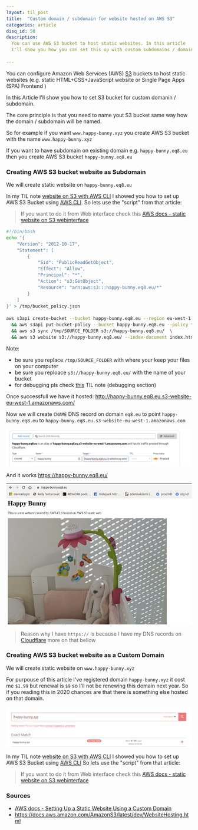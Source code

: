 ```yaml
---
layout: til_post
title:  "Custom domain / subdomain for website hosted on AWS S3"
categories: article
disq_id: 58
description:
  You can use AWS S3 bucket to host static websites. In this article
  I'll show you how you can set this up with custom subdomains / domains using AWS CLI

---
```



You can configure Amazon Web Services (AWS) [S3](https://aws.amazon.com/s3/) buckets to  host static websites (e.g. static HTML+CSS+JavaScript website or Single Page Apps (SPA) Frontend )

In this Article I'll show you how to set S3 bucket for custom domanin / subdomain.


The core principle is that you need to name yout S3 bucket same way how
the domain / subdomain will be named.

So for example if you want `www.happy-bunny.xyz` you create AWS S3 bucket with
the name `www.happy-bunny.xyz`

If you want to have subdomain on existing domain e.g.
`happy-bunny.eq8.eu` then you create AWS S3 bucket `happy-bunny.eq8.eu`


### Creating AWS S3 bucket website as Subdomain

We will create static website on `happy-bunny.eq8.eu`

In my TIL note [website on S3 with AWS CLI](https://blog.eq8.eu/til/create-aws-s3-bucket-as-static-website-with-cli.html) I showed you how to set up AWS S3 Bucket using [AWS CLI](https://aws.amazon.com/cli/).
So lets use the "script" from that article:

> If you want to do it from Web interface check this [AWS docs - static website on S3 webinterface](https://docs.aws.amazon.com/AmazonS3/latest/user-guide/static-website-hosting.html)


```bash
#!/bin/bash
echo '{
    "Version": "2012-10-17",
    "Statement": [
        {
            "Sid": "PublicReadGetObject",
            "Effect": "Allow",
            "Principal": "*",
            "Action": "s3:GetObject",
            "Resource": "arn:aws:s3:::happy-bunny.eq8.eu/*"
        }
    ]
}' > /tmp/bucket_policy.json

aws s3api create-bucket --bucket happy-bunny.eq8.eu --region eu-west-1  --create-bucket-configuration LocationConstraint=eu-west-1 \
  && aws s3api put-bucket-policy --bucket happy-bunny.eq8.eu --policy file:///tmp/bucket_policy.json \
  && aws s3 sync /tmp/SOURCE_FOLDER s3://happy-bunny.eq8.eu/  \
  && aws s3 website s3://happy-bunny.eq8.eu/ --index-document index.html --error-document error.html
```

Note:

* be sure you replace `/tmp/SOURCE_FOLDER` with where your keep your files on your computer
* be sure you reploace `s3://happy-bunny.eq8.eu/` with the name of your bucket
* for debugging pls check [this](2019-11-18-create-aws-s3-bucket-as-static-website-with-cli.md) TIL note (debugging section)

Once successfull we have it hosted: <http://happy-bunny.eq8.eu.s3-website-eu-west-1.amazonaws.com/>

Now we will create `CNAME`  DNS record on domain `eq8.eu`  to point `happy-bunny.eq8.eu` to `happy-bunny.eq8.eu.s3-website-eu-west-1.amazonaws.com`


![add DNS record for subdomain](https://raw.githubusercontent.com/equivalent/equivalent.github.io/master/assets/2019/aws-s3-static-website-add-subdomain-dns-record.png)


And it works <https://happy-bunny.eq8.eu/>


![happy-bunny.eq8.eu subdomain works](https://raw.githubusercontent.com/equivalent/equivalent.github.io/master/assets/2019/aws-s3-static-website-subdomain-works.png)

> Reason why I have `https://` is because I have my DNS records on [Cloudflare](https://cloudflare.com/) more on that bellow



### Creating AWS S3 bucket website as a Custom Domain

We will create static website on `www.happy-bunny.xyz`

For purpouse of this article I've registered domain `happy-bunny.xyz` it cost me `$1.99` but renewal is `$9` so I'll not be renewing this domain next year.
So if you reading this in 2020 chances are that there is something else hosted on that domain.

![](https://raw.githubusercontent.com/equivalent/equivalent.github.io/master/assets/2019/aws-s3-static-website-buy-domain.png)


In my TIL note [website on S3 with AWS CLI](https://blog.eq8.eu/til/create-aws-s3-bucket-as-static-website-with-cli.html) I showed you how to set up AWS S3 Bucket using [AWS CLI](https://aws.amazon.com/cli/)
So lets use the "script" from that article:

> If you want to do it from Web interface check this [AWS docs - static website on S3 webinterface](https://docs.aws.amazon.com/AmazonS3/latest/user-guide/static-website-hosting.html)




### Sources

* [AWS docs - Setting Up a Static Website Using a Custom Domain](https://docs.aws.amazon.com/AmazonS3/latest/dev/website-hosting-custom-domain-walkthrough.html)
* <https://docs.aws.amazon.com/AmazonS3/latest/dev/WebsiteHosting.html>
